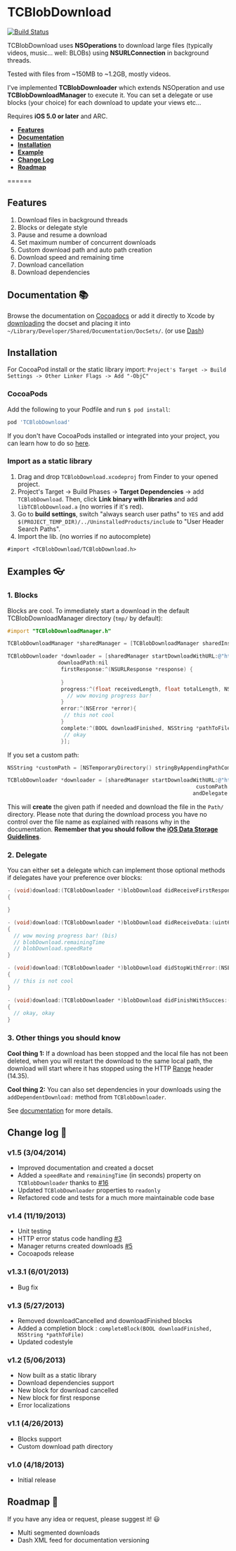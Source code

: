 # TCBlobDownload

[![Build Status](https://api.travis-ci.org/thibaultCha/TCBlobDownload.png)](https://travis-ci.org/thibaultCha/TCBlobDownload)

TCBlobDownload uses **NSOperations** to download large files (typically videos, music... well: BLOBs) using **NSURLConnection** in background threads.

Tested with files from ~150MB to ~1.2GB, mostly videos.

I've implemented **TCBlobDownloader** which extends NSOperation and use **TCBlobDownloadManager** to execute it. You can set a delegate or use blocks (your choice) for each download to update your views etc…

Requires **iOS 5.0 or later** and ARC.
  
- **[Features](#features)**
- **[Documentation](#documentation-books)**
- **[Installation](#installation)**
- **[Example](#example-eyeglasses)**
- **[Change Log](#change-log-memo)**
- **[Roadmap](#roadmap-rocket)**

======

## Features
1. Download files in background threads
2. Blocks or delegate style
3. Pause and resume a download
4. Set maximum number of concurrent downloads
5. Custom download path and auto path creation
6. Download speed and remaining time 
7. Download cancellation
8. Download dependencies

## Documentation :books:

Browse the documentation on [Cocoadocs](http://cocoadocs.org/docsets/TCBlobDownload/1.5.0/) or add it directly to Xcode by [downloading](https://github.com/thibaultCha/TCBlobDownload/blob/remaining-time/TCBlobDownload/Docs/TCBlobDownloadDocset.zip?raw=true) the docset and placing it into `~/Library/Developer/Shared/Documentation/DocSets/`. (or use [Dash](http://kapeli.com/dash))

## Installation

For CocoaPod install or the static library import: `Project's Target -> Build Settings -> Other Linker Flags -> Add "-ObjC"`

### CocoaPods

Add the following to your Podfile and run `$ pod install`:

```ruby
pod 'TCBlobDownload'
```

If you don't have CocoaPods installed or integrated into your project, you can learn how to do so [here](http://cocoapods.org).

### Import as a static library

1. Drag and drop `TCBlobDownload.xcodeproj` from Finder to your opened project.
2. Project's Target -> Build Phases -> **Target Dependencies** -> add `TCBlobDownload`. Then, click **Link binary with libraries** and add `libTCBlobDownload.a` (no worries if it's red).
3. Go to **build settings**, switch "always search user paths" to `YES` and add `$(PROJECT_TEMP_DIR)/../UninstalledProducts/include` to "User Header Search Paths".
4. Import the lib. (no worries if no autocomplete)
```
#import <TCBlobDownload/TCBlobDownload.h>
```

## Examples :eyeglasses:

### 1. Blocks
Blocks are cool.
To immediately start a download in the default TCBlobDownloadManager directory (`tmp/` by default):

```objective-c
#import "TCBlobDownloadManager.h"

TCBlobDownloadManager *sharedManager = [TCBlobDownloadManager sharedInstance];

TCBlobDownloader *downloader = [sharedManager startDownloadWithURL:@"http://give.me/abigfile.avi"
                downloadPath:nil
                 firstResponse:^(NSURLResponse *response) {
		      
                 }
                 progress:^(float receivedLength, float totalLength, NSInteger remainingTime){
                   // wow moving progress bar!
                 }
                 error:^(NSError *error){
                  // this not cool
                 }
                 complete:^(BOOL downloadFinished, NSString *pathToFile) {
                  // okay
                 }];
```

If you set a custom path:

```objective-c
NSString *customPath = [NSTemporaryDirectory() stringByAppendingPathComponent:@"My/Custom/Path/"];

TCBlobDownloader *downloader = [sharedManager startDownloadWithURL:@"http://give.me/abigfile.avi"
                                                            customPath:customPath // important
                                                           andDelegate:nil];
```

This will **create** the given path if needed and download the file in the `Path/` directory. Please note that during the download process you have no control over the file name as explained with reasons why in the documentation. **Remember that you should follow the [iOS Data Storage Guidelines](https://developer.apple.com/icloud/documentation/data-storage/)**.

### 2. Delegate
You can either set a delegate which can implement those optional methods if delegates have your preference over blocks:

```objective-c
- (void)download:(TCBlobDownloader *)blobDownload didReceiveFirstResponse:(NSURLResponse *)response
{

}

- (void)download:(TCBlobDownloader *)blobDownload didReceiveData:(uint64_t)received onTotal:(uint64_t)total
{
  // wow moving progress bar! (bis)
  // blobDownload.remainingTime
  // blobDownload.speedRate
}

- (void)download:(TCBlobDownloader *)blobDownload didStopWithError:(NSError *)error
{
  // this is not cool
}

- (void)download:(TCBlobDownloader *)blobDownload didFinishWithSucces:(BOOL)downloadFinished atPath:(NSString *)pathToFile
{
  // okay, okay
}
```

### 3. Other things you should know
**Cool thing 1:** If a download has been stopped and the local file has not been deleted, when you will restart the download to the same local path, the download will start where it has stopped using the HTTP [Range](http://www.w3.org/Protocols/rfc2616/rfc2616-sec14.html) header (14.35).

**Cool thing 2:** You can also set dependencies in your downloads using the `addDependentDownload:` method from `TCBlobDownloader`.

See [documentation](#documentation-books) for more details.

## Change log :memo:

### v1.5 (3/04/2014)
* Improved documentation and created a docset
* Added a `speedRate` and `remainingTime` (in seconds) property on `TCBlobDownloader` thanks to [#16](https://github.com/thibaultCha/TCBlobDownload/issues/16)
* Updated `TCBlobDownloader` properties to `readonly`
* Refactored code and tests for a much more maintainable code base

### v1.4 (11/19/2013)
* Unit testing
* HTTP error status code handling [#3](https://github.com/thibaultCha/TCBlobDownload/pull/3)
* Manager returns created downloads [#5](https://github.com/thibaultCha/TCBlobDownload/pull/5)
* Cocoapods release

### v1.3.1 (6/01/2013)
* Bug fix

### v1.3 (5/27/2013)
* Removed downloadCancelled and downloadFinished blocks
* Added a completion block : `completeBlock(BOOL downloadFinished, NSString *pathToFile)`
* Updated codestyle

### v1.2 (5/06/2013)
* Now built as a static library
* Download dependencies support
* New block for download cancelled
* New block for first response
* Error localizations

### v1.1 (4/26/2013)
* Blocks support
* Custom download path directory

### v1.0 (4/18/2013)
* Initial release

## Roadmap :rocket:
If you have any idea or request, please suggest it! :smiley:

* Multi segmented downloads
* Dash XML feed for documentation versioning
